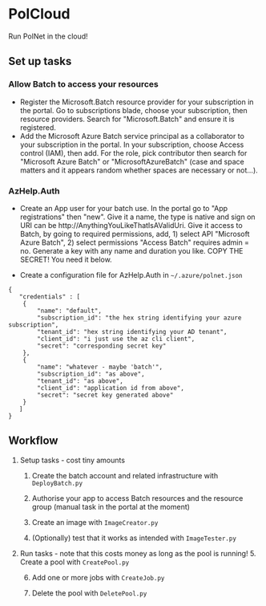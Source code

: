 # PolCloud
Run PolNet in the cloud! 

## Set up tasks

### Allow Batch to access your resources
* Register the Microsoft.Batch resource provider for your subscription in the portal. Go to subscriptions blade, choose your subscription, then resource providers. Search for "Microsoft.Batch" and ensure it is registered.
* Add the Microsoft Azure Batch service principal as a collaborator to your subscription in the portal. In your subscription, choose Access control (IAM), then add. For the role, pick contributor then search for "Microsoft Azure Batch" or "MicrosoftAzureBatch" (case and space matters and it appears random whether spaces are necessary or not...).

### AzHelp.Auth
* Create an App user for your batch use. In the portal go to "App registrations" then "new". Give it a name, the type is native and sign on URI can be http://AnythingYouLikeThatIsAValidUri. Give it access to Batch, by going to required permissions, add, 1) select API "Microsoft Azure Batch", 2) select permissions "Access Batch" requires admin = no. Generate a key with any name and duration you like. COPY THE SECRET! You need it below.

* Create a configuration file for AzHelp.Auth in `~/.azure/polnet.json`
```
{
   "credentials" : [
	{
	    "name": "default",
	    "subscription_id": "the hex string identifying your azure subscription",
	    "tenant_id": "hex string identifying your AD tenant",
	    "client_id": "i just use the az cli client",
	    "secret": "corresponding secret key"
	},
	{
	    "name": "whatever - maybe 'batch'",
	    "subscription_id": "as above",
	    "tenant_id": "as above",
	    "client_id": "application id from above",
	    "secret": "secret key generated above"		
	}
   ]
}
```

## Workflow

1. Setup tasks - cost tiny amounts
    1. Create the batch account and related infrastructure with
	`DeployBatch.py`
   
    2. Authorise your app to access Batch resources and the resource
	group (manual task in the portal at the moment)
   
    3. Create an image with `ImageCreator.py`
    
    4. (Optionally) test that it works as intended with
    `ImageTester.py`
    
2. Run tasks - note that this costs money as long as the pool is running!
    5. Create a pool with `CreatePool.py`
	
	6. Add one or more jobs with `CreateJob.py`
	
	7. Delete the pool with `DeletePool.py`


